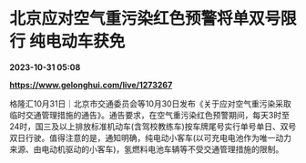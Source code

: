 # 北京应对空气重污染红色预警将单双号限行 纯电动车获免

**2023-10-31 05:08**

**https://www.gelonghui.com/live/1273267**

格隆汇10月31日｜北京市交通委员会等10月30日发布《关于应对空气重污染采取临时交通管理措施的通告》。通告要求，在空气重污染红色预警期间，每天3时至24时，国三及以上排放标准机动车(含驾校教练车)按车牌尾号实行单号单日、双号双日行驶。值得注意的是，通知明确，纯电动小客车(以可充电电池作为唯一动力来源、由电动机驱动的小客车)，氢燃料电池车辆等不受交通管理措施的限制。